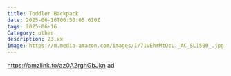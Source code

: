 ```yaml
---
title: Toddler Backpack
date: 2025-06-16T06:50:05.610Z
tags: 2025-06-16
Category: other
description: 23.xx
image: https://m.media-amazon.com/images/I/71vEhrMtQcL._AC_SL1500_.jpg
---
```

https://amzlink.to/az0A2rghGbJkn ad